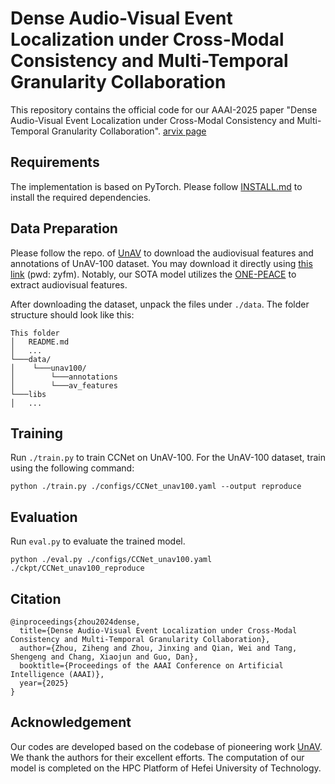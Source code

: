 # Dense Audio-Visual Event Localization under Cross-Modal Consistency and Multi-Temporal Granularity Collaboration
This repository contains the official code for our AAAI-2025 paper "Dense Audio-Visual Event Localization under Cross-Modal Consistency and Multi-Temporal Granularity Collaboration". 
[arvix page](https://arxiv.org/abs/2412.12628)

## Requirements
The implementation is based on PyTorch. Please follow [INSTALL.md](INSTALL.md) to install the required dependencies.

## Data Preparation
<!-- #### Download features and annotations -->
Please follow the repo. of [UnAV](https://github.com/ttgeng233/UnAV) to download the audiovisual features and annotations of UnAV-100 dataset. You may download it directly using [this link](https://pan.baidu.com/s/1uBRdq6mXTfnRODMbZ0-QnA?pwd=zyfm) (pwd: zyfm). Notably, our SOTA model utilizes the [ONE-PEACE](https://github.com/OFA-Sys/ONE-PEACE) to extract audiovisual features.

After downloading the dataset, unpack the files under `./data`. The folder structure should look like this:
```
This folder
│   README.md
│   ...  
└───data/
│    └───unav100/
│    	 └───annotations
│    	 └───av_features  
└───libs
│   ...
```

## Training 
Run `./train.py` to train CCNet on UnAV-100.
For the UnAV-100 dataset, train using the following command:
```
python ./train.py ./configs/CCNet_unav100.yaml --output reproduce
```

## Evaluation
Run ```eval.py``` to evaluate the trained model. 
```
python ./eval.py ./configs/CCNet_unav100.yaml ./ckpt/CCNet_unav100_reproduce
```

## Citation
```
@inproceedings{zhou2024dense,
  title={Dense Audio-Visual Event Localization under Cross-Modal Consistency and Multi-Temporal Granularity Collaboration},
  author={Zhou, Ziheng and Zhou, Jinxing and Qian, Wei and Tang, Shengeng and Chang, Xiaojun and Guo, Dan},
  booktitle={Proceedings of the AAAI Conference on Artificial Intelligence (AAAI)},
  year={2025}
}
```

## Acknowledgement
Our codes are developed based on the codebase of pioneering work [UnAV](https://github.com/ttgeng233/UnAV). We thank the authors for their excellent efforts. The computation of our model is completed on the HPC Platform of Hefei University of Technology.
